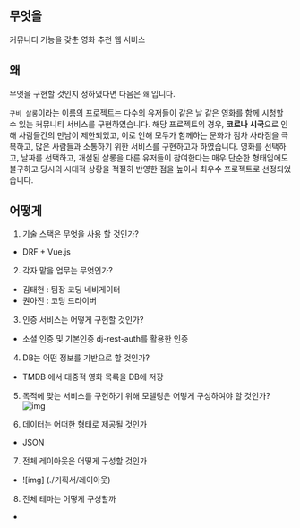 ## 무엇을 
커뮤니티 기능을 갖춘 영화 추천 웹 서비스

## 왜

무엇을 구현할 것인지 정하였다면 다음은 `왜` 입니다. 

`구비 살롱`이라는 이름의 프로젝트는 다수의 유저들이 같은 날 같은 영화를 함께 시청할 수 있는 커뮤니티 서비스를 구현하였습니다. 해당 프로젝트의 경우, **코로나 시국**으로 인해 사람들간의 만남이 제한되었고, 이로 인해 모두가 함께하는 문화가 점차 사라짐을 극복하고, 많은 사람들과 소통하기 위한 서비스를 구현하고자 하였습니다. 영화를 선택하고, 날짜를 선택하고, 개설된 살롱을 다른 유저들이 참여한다는 매우 단순한 형태임에도 불구하고 당시의 시대적 상황을 적절히 반영한 점을 높이사 최우수 프로젝트로 선정되었습니다.

## 어떻게
1. 기술 스택은 무엇을 사용 할 것인가?
- DRF + Vue.js

2. 각자 맡을 업무는 무엇인가?
- 김태헌 : 팀장 코딩 네비게이터
- 권아진 : 코딩 드라이버

3. 인증 서비스는 어떻게 구현할 것인가?
- 소셜 인증 및 기본인증 dj-rest-auth를 활용한 인증

4. DB는 어떤 정보를 기반으로 할 것인가?
- TMDB 에서 대중적 영화 목록을 DB에 저장

5. 목적에 맞는 서비스를 구현하기 위해 모델링은 어떻게 구성하여야 할 것인가?
![img](https://drive.google.com/file/d/1HSxmgnu8w92y0ZpqELWbB1xq9LohJbY2/view)

6. 데이터는 어떠한 형태로 제공될 것인가
- JSON

7. 전체 레이아웃은 어떻게 구성할 것인가
- ![img] (./기획서/레이아웃)

8. 전체 테마는 어떻게 구성할까
-  